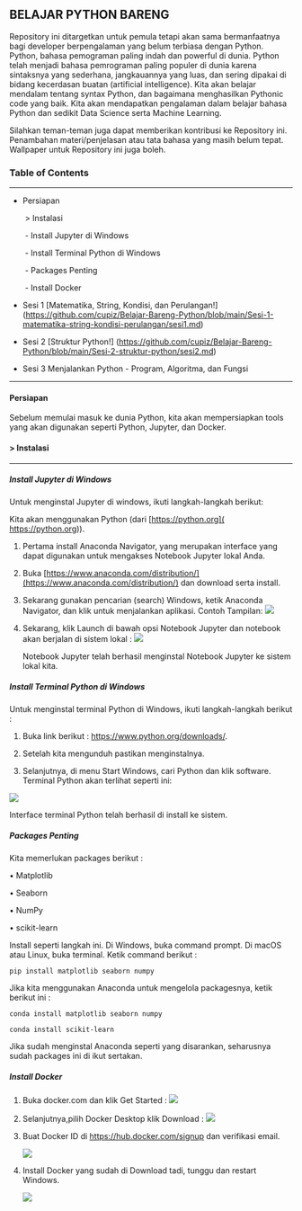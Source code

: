 ## BELAJAR PYTHON BARENG

Repository ini ditargetkan untuk pemula tetapi akan sama bermanfaatnya bagi developer berpengalaman yang belum terbiasa dengan Python. Python, bahasa pemograman paling indah dan powerful di dunia. Python telah menjadi bahasa pemrograman paling populer di dunia karena sintaksnya yang sederhana, jangkauannya yang luas, dan sering dipakai di bidang kecerdasan buatan (artificial intelligence). Kita akan belajar mendalam tentang syntax Python, dan bagaimana menghasilkan Pythonic code yang baik. Kita akan mendapatkan pengalaman dalam belajar bahasa Python dan sedikit Data Science serta Machine Learning.



Silahkan teman-teman juga dapat memberikan kontribusi ke Repository ini. Penambahan materi/penjelasan atau tata bahasa yang masih belum tepat.  Wallpaper untuk Repository ini juga boleh.

### Table of Contents

------

- Persiapan

  ​	> Instalasi

  ​		- Install Jupyter di Windows

  ​		- Install Terminal Python di Windows 

  ​		- Packages Penting

  ​		- Install Docker

- Sesi 1 [Matematika, String, Kondisi, dan Perulangan!] (https://github.com/cupiz/Belajar-Bareng-Python/blob/main/Sesi-1-matematika-string-kondisi-perulangan/sesi1.md)

- Sesi 2 [Struktur Python!] (https://github.com/cupiz/Belajar-Bareng-Python/blob/main/Sesi-2-struktur-python/sesi2.md)

- Sesi 3 Menjalankan Python - Program, Algoritma, dan Fungsi



------



#### Persiapan

Sebelum memulai masuk ke dunia Python, kita akan mempersiapkan tools yang akan digunakan seperti Python, Jupyter, dan Docker.

#### > Instalasi

------

##### Install Jupyter di Windows

Untuk menginstal Jupyter di windows, ikuti langkah-langkah berikut: 

Kita akan menggunakan Python (dari [https://python.org]( https://python.org)).

1. Pertama install Anaconda Navigator, yang merupakan interface yang dapat digunakan untuk mengakses Notebook Jupyter lokal Anda. 

2. Buka [https://www.anaconda.com/distribution/](https://www.anaconda.com/distribution/) dan download serta install.

3. Sekarang gunakan pencarian (search) Windows, ketik Anaconda Navigator, dan klik untuk menjalankan aplikasi. Contoh Tampilan:
    ![](https://github.com/cupiz/Belajar-Bareng-Python/blob/main/gambar/1.png)

4. Sekarang, klik Launch di bawah opsi Notebook Jupyter dan notebook akan berjalan di sistem lokal :
    ![](https://github.com/cupiz/Belajar-Bareng-Python/blob/main/gambar/2.png)

   Notebook Jupyter telah berhasil menginstal Notebook Jupyter ke sistem lokal kita.

   

##### Install Terminal Python di Windows 

Untuk menginstal terminal Python di Windows, ikuti langkah-langkah berikut :

1. Buka link berikut : https://www.python.org/downloads/. 

2. Setelah kita mengunduh pastikan menginstalnya. 

3.  Selanjutnya, di menu Start Windows, cari Python dan klik software. Terminal Python akan terlihat seperti ini:

   ![](https://github.com/cupiz/Belajar-Bareng-Python/blob/main/gambar/3.png)

   Interface terminal Python telah berhasil di install ke sistem.

##### Packages Penting

Kita memerlukan packages berikut : 

• Matplotlib 

• Seaborn 

• NumPy 

• scikit-learn 



Install seperti langkah ini. Di Windows, buka command prompt. Di macOS atau Linux, buka terminal. Ketik command berikut : 

```
pip install matplotlib seaborn numpy
```

 Jika kita menggunakan Anaconda untuk mengelola packagesnya, ketik berikut ini : 

```
conda install matplotlib seaborn numpy
```

```
conda install scikit-learn
```

Jika sudah menginstal Anaconda seperti yang disarankan, seharusnya sudah packages ini di ikut sertakan.

##### Install Docker 

1. Buka docker.com dan klik Get Started :
![](https://github.com/cupiz/Belajar-Bareng-Python/blob/main/gambar/4.png)
2. Selanjutnya,pilih Docker Desktop klik Download :
    ![](https://github.com/cupiz/Belajar-Bareng-Python/blob/main/gambar/5.png)

3. Buat Docker ID di https://hub.docker.com/signup dan verifikasi email.

   ![](https://github.com/cupiz/Belajar-Bareng-Python/blob/main/gambar/5b.png)

4. Install Docker yang sudah di Download tadi, tunggu dan restart Windows.

   ![](https://github.com/cupiz/Belajar-Bareng-Python/blob/main/gambar/5a.png)
